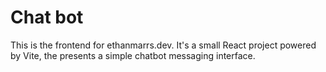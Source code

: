 # Chat bot
This is the frontend for ethanmarrs.dev. It's a small React project powered by Vite, the presents a simple chatbot messaging interface.
